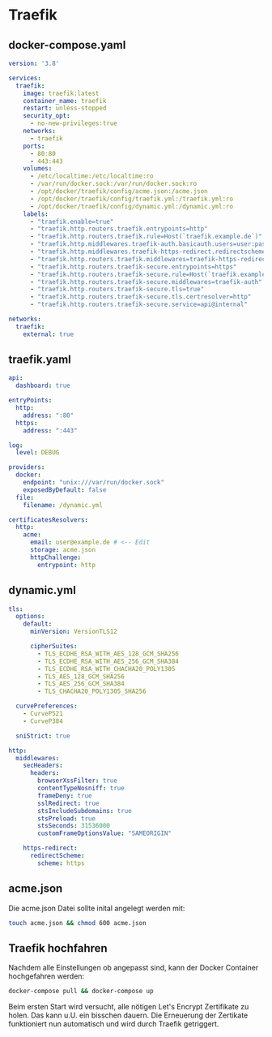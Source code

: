 # Traefik 
## docker-compose.yaml
```yaml
version: '3.8'

services:
  traefik:
    image: traefik:latest
    container_name: traefik
    restart: unless-stopped
    security_opt:
      - no-new-privileges:true
    networks:
      - traefik
    ports:
      - 80:80
      - 443:443
    volumes:
      - /etc/localtime:/etc/localtime:ro
      - /var/run/docker.sock:/var/run/docker.sock:ro
      - /opt/docker/traefik/config/acme.json:/acme.json
      - /opt/docker/traefik/config/traefik.yml:/traefik.yml:ro
      - /opt/docker/traefik/config/dynamic.yml:/dynamic.yml:ro
    labels:
      - "traefik.enable=true"
      - "traefik.http.routers.traefik.entrypoints=http"
      - "traefik.http.routers.traefik.rule=Host(`traefik.example.de`)" # <-- Edit
      - "traefik.http.middlewares.traefik-auth.basicauth.users=user:password123" # <-- Edit: echo $(htpasswd -nbB <USER> "<PASS>") | sed -e s/\\$/\\$\\$/g
      - "traefik.http.middlewares.traefik-https-redirect.redirectscheme.scheme=https"
      - "traefik.http.routers.traefik.middlewares=traefik-https-redirect"
      - "traefik.http.routers.traefik-secure.entrypoints=https"
      - "traefik.http.routers.traefik-secure.rule=Host(`traefik.example.de`)" # <-- Edit
      - "traefik.http.routers.traefik-secure.middlewares=traefik-auth"
      - "traefik.http.routers.traefik-secure.tls=true"
      - "traefik.http.routers.traefik-secure.tls.certresolver=http"
      - "traefik.http.routers.traefik-secure.service=api@internal"

networks:
  traefik:
    external: true
```
## traefik.yaml
```yaml
api:
  dashboard: true

entryPoints:
  http:
    address: ":80"
  https:
    address: ":443"

log:
  level: DEBUG

providers:
  docker:
    endpoint: "unix:///var/run/docker.sock"
    exposedByDefault: false
  file:
    filename: /dynamic.yml

certificatesResolvers:
  http:
    acme:
      email: user@example.de # <-- Edit
      storage: acme.json
      httpChallenge:
        entrypoint: http
```
## dynamic.yml
```yaml
tls:
  options:
    default:
      minVersion: VersionTLS12

      cipherSuites:
        - TLS_ECDHE_RSA_WITH_AES_128_GCM_SHA256
        - TLS_ECDHE_RSA_WITH_AES_256_GCM_SHA384
        - TLS_ECDHE_RSA_WITH_CHACHA20_POLY1305
        - TLS_AES_128_GCM_SHA256
        - TLS_AES_256_GCM_SHA384
        - TLS_CHACHA20_POLY1305_SHA256

  curvePreferences:
    - CurveP521
    - CurveP384

  sniStrict: true

http:
  middlewares:
    secHeaders:
      headers:
        browserXssFilter: true
        contentTypeNosniff: true
        frameDeny: true
        sslRedirect: true
        stsIncludeSubdomains: true
        stsPreload: true
        stsSeconds: 31536000
        customFrameOptionsValue: "SAMEORIGIN"

    https-redirect:
      redirectScheme:
        scheme: https
```
## acme.json
Die acme.json Datei sollte inital angelegt werden mit:
```sh
touch acme.json && chmod 600 acme.json
```
## Traefik hochfahren
Nachdem alle Einstellungen ob angepasst sind, kann der Docker Container hochgefahren werden:
```sh
docker-compose pull && docker-compose up
```
Beim ersten Start wird versucht, alle nötigen Let's Encrypt Zertifikate zu holen. Das kann u.U. ein bisschen dauern.
Die Erneuerung der Zertikate funktioniert nun automatisch und wird durch Traefik getriggert.
